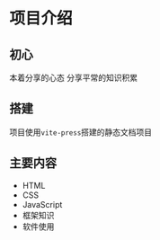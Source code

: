 # 项目介绍

## 初心
本着分享的心态 分享平常的知识积累

## 搭建
项目使用`vite-press`搭建的静态文档项目

## 主要内容
- HTML
- CSS
- JavaScript
- 框架知识
- 软件使用
